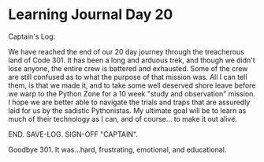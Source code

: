 # Learning Journal Day 20

Captain's Log:

We have reached the end of our 20 day journey through the treacherous land of Code 301.  It has been a long and arduous trek, and though we didn't lose anyone, the entire crew is battered and exhausted.  Some of the crew are still confused as to what the purpose of that mission was.  All I can tell them, is that we made it, and to take some well deserved shore leave before we warp to the Python Zone for a 10 week "study and observation" mission.  I hope we are better able to navigate the trials and traps that are assuredly laid for us by the sadistic Pythonistas.  My ultimate goal will be to learn as much of their technology as I can, and of course... to make it out alive.

END.  SAVE-LOG.  SIGN-OFF "CAPTAIN".



Goodbye 301.  It was...hard, frustrating, emotional, and educational.
